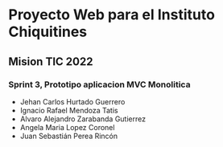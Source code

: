 # Proyecto Web para el Instituto Chiquitines
## Mision TIC 2022
### Sprint 3, Prototipo aplicacion MVC Monolitica 

* Jehan Carlos Hurtado Guerrero
* Ignacio Rafael Mendoza Tatis
* Alvaro Alejandro Zarabanda Gutierrez 
* Angela Maria Lopez Coronel
* Juan Sebastián Perea Rincón 
